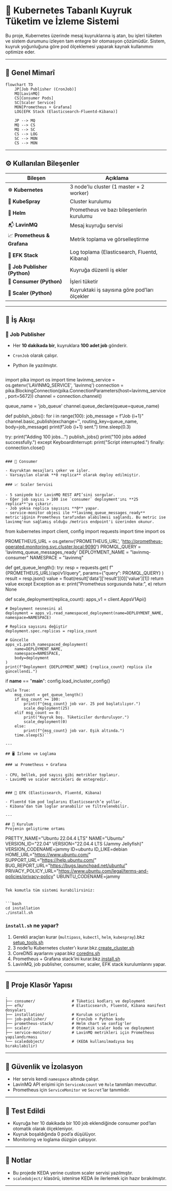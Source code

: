 # 🚀 Kubernetes Tabanlı Kuyruk Tüketim ve İzleme Sistemi

Bu proje, Kubernetes üzerinde mesaj kuyruklarına iş atan, bu işleri tüketen ve sistem durumunu izleyen tam entegre bir otomasyon çözümüdür. Sistem, kuyruk yoğunluğuna göre pod ölçeklemesi yaparak kaynak kullanımını optimize eder.

---

## 🧱 Genel Mimarî

```
flowchart TD
    JP[Job Publisher (CronJob)]
    MQ[LavinMQ]
    CS[Consumer Pods]
    SC[Scaler Service]
    MON[Prometheus + Grafana]
    LOG[EFK Stack (Elasticsearch-Fluentd-Kibana)]

    JP --> MQ
    MQ --> CS
    MQ --> SC
    CS --> LOG
    SC --> MON
    CS --> MON
```

---

## ⚙️ Kullanılan Bileşenler

| Bileşen | Açıklama |
|--------|----------|
| ☸️ **Kubernetes** | 3 node'lu cluster (1 master + 2 worker) |
| 🧰 **KubeSpray** | Cluster kurulumu |
| 🔧 **Helm** | Prometheus ve bazı bileşenlerin kurulumu |
| 📬 **LavinMQ** | Mesaj kuyruğu servisi |
| 📈 **Prometheus & Grafana** | Metrik toplama ve görselleştirme |
| 📄 **EFK Stack** | Log toplama (Elasticsearch, Fluentd, Kibana) |
| 🐍 **Job Publisher (Python)** | Kuyruğa düzenli iş ekler |
| 🐍 **Consumer (Python)** | İşleri tüketir |
| 🐍 **Scaler (Python)** | Kuyruktaki iş sayısına göre pod’ları ölçekler |

---

## 🔁 İş Akışı

### 🧨 Job Publisher

- Her **10 dakikada bir**, kuyruklara **100 adet job** gönderir.
- `CronJob` olarak çalışır.
- Python ile yazılmıştır.

  ```
import pika
import os
import time
lavinmq_service = os.getenv('LAVINMQ_SERVICE', 'lavinmq')
connection = pika.BlockingConnection(pika.ConnectionParameters(host=lavinmq_service, port=5672))
channel = connection.channel()

queue_name = 'job_queue'
channel.queue_declare(queue=queue_name)

def publish_jobs():
    for i in range(100):
        job_message = f"Job {i+1}"
        channel.basic_publish(exchange='',
                              routing_key=queue_name,
                              body=job_message)
        print(f"Job {i+1} sent.")
        time.sleep(0.3)

try:
    print("Adding 100 jobs...")
    publish_jobs()
    print("100 jobs added successfully.")
except KeyboardInterrupt:
    print("Script interrupted.")
finally:
    connection.close()
```

### 🧲 Consumer

- Kuyruktan mesajları çeker ve işler.
- Varsayılan olarak **0 replica** olarak deploy edilmiştir.

### 📈 Scaler Servisi

- 5 saniyede bir LavinMQ REST API’sini sorgular.
- Eğer job sayısı > 100 ise `consumer` deployment'ını **25 replica**'ya çıkarır.
- Job yoksa replica sayısını **0** yapar.
- service-monitor objesi ile **lavinmq_queue_messages_ready** metric'iğinin Prometheus tarafından alabilmesi sağlandı. Bu metric ise lavinmq'nun sağlamış olduğu /metrics endpoint'i üzerinden okunur.

```
from kubernetes import client, config
import requests
import time
import os

PROMETHEUS_URL = os.getenv('PROMETHEUS_URL', 'http://prometheus-operated.monitoring.svc.cluster.local:9090')
PROMQL_QUERY = 'lavinmq_queue_messages_ready'
DEPLOYMENT_NAME = "lavinmq-consumer"
NAMESPACE = "lavinmq"

def get_queue_length():
    try:
        resp = requests.get(
            f"{PROMETHEUS_URL}/api/v1/query",
            params={"query": PROMQL_QUERY}
        )
        result = resp.json()
        value = float(result['data']['result'][0]['value'][1])
        return value
    except Exception as e:
        print("Prometheus sorgusunda hata:", e)
        return None

def scale_deployment(replica_count):
    apps_v1 = client.AppsV1Api()

    # Deployment nesnesini al
    deployment = apps_v1.read_namespaced_deployment(name=DEPLOYMENT_NAME, namespace=NAMESPACE)

    # Replica sayısını değiştir
    deployment.spec.replicas = replica_count

    # Güncelle
    apps_v1.patch_namespaced_deployment(
        name=DEPLOYMENT_NAME,
        namespace=NAMESPACE,
        body=deployment
    )
    print(f"Deployment {DEPLOYMENT_NAME} {replica_count} replica ile güncellendi.")

if __name__ == "__main__":
    config.load_incluster_config()

    while True:
        msg_count = get_queue_length()
        if msg_count >= 100:
            print(f"{msg_count} job var. 25 pod başlatılıyor.")
            scale_deployment(25)
        elif msg_count == 0:
            print("Kuyruk boş. Tüketiciler durduruluyor.")
            scale_deployment(0)
        else:
            print(f"{msg_count} job var. Eşik altında.")
        time.sleep(5)```

```
---

## 🖥️ İzleme ve Loglama

### 📊 Prometheus + Grafana

- CPU, bellek, pod sayısı gibi metrikler toplanır.
- LavinMQ ve scaler metrikleri de entegredir.


### 📑 EFK (Elasticsearch, Fluentd, Kibana)

- Fluentd tüm pod loglarını Elasticsearch’e yollar.
- Kibana’dan tüm loglar aranabilir ve filtrelenebilir.

---

## 🚀 Kurulum
Projenin geliştirme ortamı
```

PRETTY_NAME="Ubuntu 22.04.4 LTS"
NAME="Ubuntu"
VERSION_ID="22.04"
VERSION="22.04.4 LTS (Jammy Jellyfish)"
VERSION_CODENAME=jammy
ID=ubuntu
ID_LIKE=debian
HOME_URL="https://www.ubuntu.com/"
SUPPORT_URL="https://help.ubuntu.com/"
BUG_REPORT_URL="https://bugs.launchpad.net/ubuntu/"
PRIVACY_POLICY_URL="https://www.ubuntu.com/legal/terms-and-policies/privacy-policy"
UBUNTU_CODENAME=jammy

```

Tek komutla tüm sistemi kurabilirsiniz:


```bash
cd installation
./install.sh
```

### `install.sh` ne yapar?

1. Gerekli araçları kurar (`multipass`, `kubectl`, `helm`, `kubespray`).bkz [setup_tools.sh](https://github.com/orkunincili/s4e-cluster/blob/main/installation/setup_tools.sh)
2. 3 node’lu Kubernetes cluster'ı kurar.bkz.[create_cluster.sh](https://github.com/orkunincili/s4e-cluster/blob/main/installation/create_cluster.sh)
3. CoreDNS ayarlarını yapar.bkz [coredns.sh](https://github.com/orkunincili/s4e-cluster/blob/main/installation/coredns.sh)
4. Prometheus + Grafana stack’ini kurar.bkz.[install.sh](https://github.com/orkunincili/s4e-cluster/blob/main/installation/install.sh)
5. LavinMQ, job publisher, consumer, scaler, EFK stack kurulumlarını yapar.


---

## 📁 Proje Klasör Yapısı

```
.
├── consumer/                # Tüketici kodları ve deployment
├── efk/                     # Elasticsearch, Fluentd, Kibana manifest dosyaları
├── installation/            # Kurulum scriptleri
├── job-publisher/           # CronJob + Python kodu
├── prometheus-stack/        # Helm chart ve config'ler
├── scaler/                  # Otomatik scaler kodu ve deployment
├── service-monitor/         # LavinMQ metrikleri için Prometheus yapılandırması
└── scaledobject/            # (KEDA kullanılmadıysa boş bırakılabilir)
```

---

## 🔐 Güvenlik ve İzolasyon

- Her servis kendi `namespace` altında çalışır.
- LavinMQ API erişimi için `ServiceAccount` ve `Role` tanımları mevcuttur.
- Prometheus için `ServiceMonitor` ve `Secret`'lar tanımlıdır.

---

## 🧪 Test Edildi

- Kuyruğa her 10 dakikada bir 100 job eklendiğinde consumer pod’ları otomatik olarak ölçekleniyor.
- Kuyruk boşaldığında 0 pod’a düşülüyor.
- Monitoring ve loglama düzgün çalışıyor.

---

## 📌 Notlar

- Bu projede KEDA yerine custom scaler servisi yazılmıştır.
- `scaledobject/` klasörü, istenirse KEDA ile ilerlemek için hazır bırakılmıştır.

---



